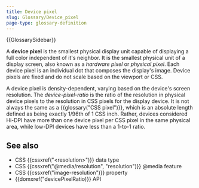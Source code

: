 ```yaml
---
title: Device pixel
slug: Glossary/Device_pixel
page-type: glossary-definition
---
```


{{GlossarySidebar}}

A **device pixel** is the smallest physical display unit capable of displaying a full color independent of it's neighbor. It is the smallest physical unit of a display screen, also known as a _hardware pixel_ or _physical pixel_. Each device pixel is an individual dot that composes the display's image. Device pixels are fixed and do not scale based on the viewport or CSS.

A device pixel is density-dependent, varying based on the device's screen resolution. The _device-pixel-ratio_ is the ratio of the resolution in physical device pixels to the resolution in CSS pixels for the display device. It is not always the same as a {{glossary("CSS pixel")}}, which is an absolute length defined as being exactly 1/96th of 1 CSS inch. Rather, devices considered Hi-DPI have more than one device pixel per CSS pixel in the same physical area, while low-DPI devices have less than a 1-to-1 ratio.

## See also

- CSS {{cssxref("&lt;resolution&gt;")}} data type
- CSS {{cssxref("@media/resolution", "resolution")}} @media feature
- CSS {{cssxref("image-resolution")}} property
- {{domxref("devicePixelRatio)}} API

